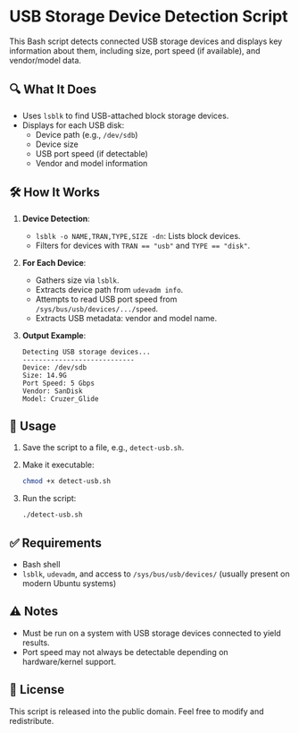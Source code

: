 # USB Storage Device Detection Script

This Bash script detects connected USB storage devices and displays key information about them, including size, port speed (if available), and vendor/model data.

## 🔍 What It Does

- Uses `lsblk` to find USB-attached block storage devices.
- Displays for each USB disk:
  - Device path (e.g., `/dev/sdb`)
  - Device size
  - USB port speed (if detectable)
  - Vendor and model information

## 🛠 How It Works

1. **Device Detection**:
   - `lsblk -o NAME,TRAN,TYPE,SIZE -dn`: Lists block devices.
   - Filters for devices with `TRAN == "usb"` and `TYPE == "disk"`.

2. **For Each Device**:
   - Gathers size via `lsblk`.
   - Extracts device path from `udevadm info`.
   - Attempts to read USB port speed from `/sys/bus/usb/devices/.../speed`.
   - Extracts USB metadata: vendor and model name.

3. **Output Example**:
   ```
   Detecting USB storage devices...
   ----------------------------
   Device: /dev/sdb
   Size: 14.9G
   Port Speed: 5 Gbps
   Vendor: SanDisk
   Model: Cruzer_Glide
   ```

## 🚀 Usage

1. Save the script to a file, e.g., `detect-usb.sh`.

2. Make it executable:
   ```bash
   chmod +x detect-usb.sh
   ```

3. Run the script:
   ```bash
   ./detect-usb.sh
   ```

## ✅ Requirements

- Bash shell
- `lsblk`, `udevadm`, and access to `/sys/bus/usb/devices/` (usually present on modern Ubuntu systems)

## ⚠️ Notes

- Must be run on a system with USB storage devices connected to yield results.
- Port speed may not always be detectable depending on hardware/kernel support.

## 📄 License

This script is released into the public domain. Feel free to modify and redistribute.

